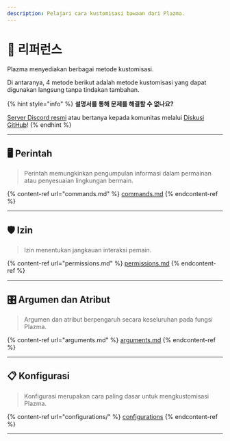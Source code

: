 ```yaml
---
description: Pelajari cara kustomisasi bawaan dari Plazma.
---
```


# 📜 리퍼런스

Plazma menyediakan berbagai metode kustomisasi.

Di antaranya, 4 metode berikut adalah metode kustomisasi yang dapat digunakan langsung tanpa tindakan tambahan.

{% hint style="info" %}
**설명서를 통해 문제를 해결할 수 없나요?**

[Server Discord resmi](https://discord.gg/MmfC52K8A8) atau bertanya kepada komunitas melalui [Diskusi GitHub](https://github.com/PlazmaMC/PlazmaBukkit/discussions)!
{% endhint %}

***

## 🖥️ Perintah <a href="#id-1" id="id-1"></a>

> Perintah memungkinkan pengumpulan informasi dalam permainan atau penyesuaian lingkungan bermain.

{% content-ref url="commands.md" %}
[commands.md](commands.md)
{% endcontent-ref %}

***

## 🛡️ Izin <a href="#id-2" id="id-2"></a>

> Izin menentukan jangkauan interaksi pemain.

{% content-ref url="permissions.md" %}
[permissions.md](permissions.md)
{% endcontent-ref %}

***

## 🎛️ Argumen dan Atribut <a href="#id-3" id="id-3"></a>

> Argumen dan atribut berpengaruh secara keseluruhan pada fungsi Plazma.

{% content-ref url="arguments.md" %}
[arguments.md](arguments.md)
{% endcontent-ref %}

***

## 📋 Konfigurasi <a href="#id-4" id="id-4"></a>

> Konfigurasi merupakan cara paling dasar untuk mengkustomisasi Plazma.

{% content-ref url="configurations/" %}
[configurations](configurations/)
{% endcontent-ref %}

***
